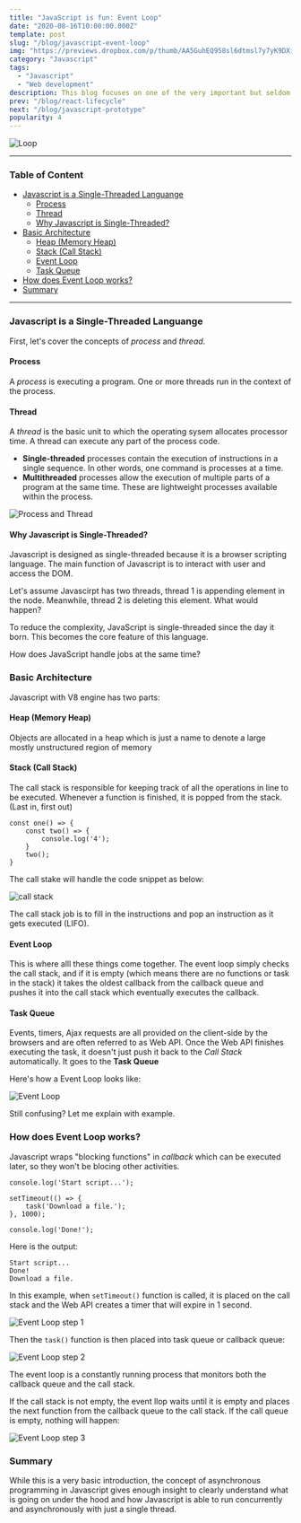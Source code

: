 ```yaml
---
title: "JavaScript is fun: Event Loop"
date: "2020-08-16T10:00:00.000Z"
template: post
slug: "/blog/javascript-event-loop"
img: "https://previews.dropbox.com/p/thumb/AA5GuhEQ958sl6dtmsl7y7yK9DXiOWYinA1kEuWEw_RJY9VoH-tS8Vef4hCXhmfHcIu5PMrYHhqqaOjlkjsS8TWJwo4hWGSGj4aZXGLzQE8kApfsIDqhN1him5pyyvIKPgf5Tg6_JmCPKROmd02CzxAAg9sqogMpfTo20bfOcVSpT66baNm_ckAev4R1YcztUqsT2Qn3lHoiIdG3NGjzlV8fQjpXXipG31q5MCmAlEQnHOn0DyOfpNgWFxAliFPwxmQrtbYutHm7vN5KPcRnfCfS_0tLlDmwjybA2XLA77evX5N6pTYQoeIQ-Q20GEmp3D2xr_j7RkfZRyfcFZhqxN8aLpspcU1pztsdqlGRPlpMxbfmknTowZMmadbyOeTLt-M/p.jpeg?fv_content=true&size_mode=5"
category: "Javascript"
tags:
  - "Javascript"
  - "Web development"
description: This blog focuses on one of the very important but seldom understood concepts or terms in Javascript. The EVENT LOOP!
prev: "/blog/react-lifecycle"
next: "/blog/javascript-prototype"
popularity: 4
---
```


![Loop](media-link/event-loop/loop.gif)

---
<h3><strong>Table of Content</strong></h3>

- [Javascript is a Single-Threaded Languange](#javascript-is-a-single-threaded-languange)
  - [Process](#process)
  - [Thread](#thread)
  - [Why Javascript is Single-Threaded?](#why-javascript-is-single-threaded)
- [Basic Architecture](#basic-architecture)
  - [Heap (Memory Heap)](#heap-memory-heap)
  - [Stack (Call Stack)](#stack-call-stack)
  - [Event Loop](#event-loop)
  - [Task Queue](#task-queue)
- [How does Event Loop works?](#how-does-event-loop-works)
- [Summary](#summary)
  
---

### Javascript is a Single-Threaded Languange

First, let's cover the concepts of *process* and *thread*.

#### Process

A *process* is executing a program. One or more threads run in the context of the process.


#### Thread
A *thread* is the basic unit to which the operating sysem allocates processor time. A thread can execute any part of the process code.

* **Single-threaded** processes contain the execution of instructions in a single sequence. In other words, one command is processes at a time.
* **Multithreaded** processes allow the execution of multiple parts of a program at the same time. These are lightweight processes available within the process.
  
![Process and Thread](media-link/event-loop/process-thread.jpg)

#### Why Javascript is Single-Threaded?

Javascript is designed as single-threaded because it is a browser scripting language. The main function of Javascript is to interact with user and access the DOM.

Let's assume Javascirpt has two threads, thread 1 is appending element in the node. Meanwhile, thread 2 is deleting this element. What would happen?

To reduce the complexity, JavaScript is single-threaded since the day it born. This becomes the core feature of this language.

How does JavaScript handle jobs at the same time?

### Basic Architecture

Javascript with V8 engine has two parts:

#### Heap (Memory Heap)

Objects are allocated in a heap which is just a name to denote a large mostly unstructured region of memory

#### Stack (Call Stack)

The call stack is responsible for keeping track of all the operations in line to be executed. Whenever a function is finished, it is popped from the stack. (Last in, first out)

```
const one() => {
    const two() => {
        console.log('4');
    }
    two();
}
```

The call stake will handle the code snippet as below:

![call stack](media-link/event-loop/call-stack.png)

The call stack job is to fill in the instructions and pop an instruction as it gets executed (LIFO).

#### Event Loop

This is where alll these things come together. The event loop simply checks the call stack, and if it is empty (which means there are no functions or task in the stack) it takes the oldest callback from the callback queue and pushes it into the call stack which eventually executes the callback.

#### Task Queue

Events, timers, Ajax requests are all provided on the client-side by the browsers and are often referred to as Web API. Once the Web API finishes executing the task, it doesn't just push it back to the *Call Stack* automatically. It goes to the **Task Queue**

Here's how a Event Loop looks like:

![Event Loop](media-link/event-loop/eventloop-overview.gif)

Still confusing? Let me explain with example.

### How does Event Loop works?

Javascript wraps "blocking functions" in *callback* which can be executed later, so they won't be blocing other activities.

```
console.log('Start script...');

setTimeout(() => {
    task('Download a file.');
}, 1000);

console.log('Done!');
```

Here is the output:

```
Start script...
Done!
Download a file.
```

In this example, when `setTimeout()` function is called, it is placed on the call stack and the Web API creates a timer that will expire in 1 second.

![Event Loop step 1](media-link/event-loop/javascript-event-loop-step-1.png)

Then the `task()` function is then placed into task queue or callback queue:

![Event Loop step 2](media-link/event-loop/javascript-event-loop-step-2.png)

The event loop is a constantly running process that monitors both the callback queue and the call stack.

If the call stack is not empty, the event llop waits until it is empty and places the next function from the callback queue to the call stack. If the call queue is empty, nothing will happen:

![Event Loop step 3](media-link/event-loop/javascript-event-loop-step-3.png)


### Summary

While this is a very basic introduction, the concept of asynchronous programming in Javascript gives enough insight to clearly understand what is going on under the hood and how Javascript is able to run concurrently and asynchronously with just a single thread.